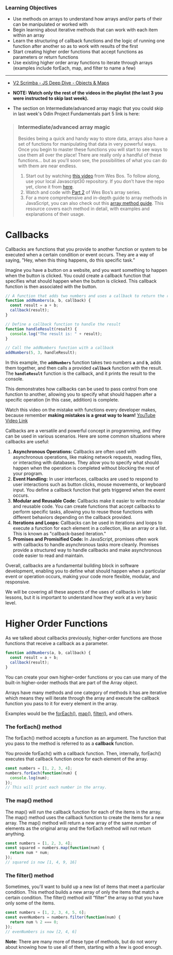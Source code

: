 ### Learning Objectives
 - Use methods on arrays to understand how arrays and/or parts of their can be manipulated or worked with
 - Begin learning about iterative methods that can work with each item within an array
 - Learn the structuring of callback functions and the logic of running one function after another so as to work with results of the first
 - Start creating higher order functions that accept functions as parameters or return functions
 - Use existing higher order array functions to iterate through arrays (examples include forEach, map, and filter to name a few)

***

- [V2 Scrimba - JS Deep Dive - Objects & Maps](https://v2.scrimba.com/javascript-deep-dive-c0a/~01d)
- **NOTE: Watch only the rest of the videos in the playlist (the last 3 you were instructed to skip last week).**

- The section on Intermediate/advanced array magic that you could skip in last week's Odin Project Fundamentals part 5 link is here:

> ### Intermediate/advanced array magic
>
> Besides being a quick and handy way to store data, arrays also have a set of functions for manipulating that data in very powerful ways. Once you begin to master these functions you will start to see ways to use them all over the place! There are really only a handful of these functions… but as you’ll soon see, the possibilities of what you can do with them are near endless.
>
> 1. Start out by watching [this video](https://www.youtube.com/watch?v=HB1ZC7czKRs) from Wes Bos. To follow along, use your local Javascript30 repository. If you don’t have the repo yet, clone it from [here](https://github.com/wesbos/JavaScript30).
> 2. Watch and code with [Part 2](https://www.youtube.com/watch?v=QNmRfyNg1lw) of Wes Bos’s array series.
> 3. For a more comprehensive and in-depth guide to array methods in JavaScript, you can also check out this [array method guide](https://javascript.info/array-methods). This resource covers each method in detail, with examples and explanations of their usage.

# Callbacks

Callbacks are functions that you provide to another function or system to be executed when a certain condition or event occurs. They are a way of saying, "Hey, when this thing happens, do this specific task.”

Imagine you have a button on a website, and you want something to happen when the button is clicked. You could create a callback function that specifies what should happen when the button is clicked. This callback function is then associated with the button.

```jsx
// A function that adds two numbers and uses a callback to return the result
function addNumbers(a, b, callback) {
  const result = a + b;
  callback(result);
}

// Define a callback function to handle the result
function handleResult(result) {
  console.log("The result is: " + result);
}

// Call the addNumbers function with a callback
addNumbers(5, 3, handleResult);
```

In this example, the **`addNumbers`** function takes two numbers **`a`** and **`b`**, adds them together, and then calls a provided **`callback`** function with the result. The **`handleResult`** function is the callback, and it prints the result to the console.

This demonstrates how callbacks can be used to pass control from one function to another, allowing you to specify what should happen after a specific operation (in this case, addition) is complete.

Watch this video on the mistake with functions every developer makes, because remember **making mistakes is a great way to learn!** [YouTube Video Link](https://www.youtube.com/watch?v=7UMuJMiNjSk&t=98s)

Callbacks are a versatile and powerful concept in programming, and they can be used in various scenarios. Here are some common situations where callbacks are useful:

1. **Asynchronous Operations:** Callbacks are often used with asynchronous operations, like making network requests, reading files, or interacting with databases. They allow you to specify what should happen when the operation is completed without blocking the rest of your program.
2. **Event Handling:** In user interfaces, callbacks are used to respond to user interactions such as button clicks, mouse movements, or keyboard input. You define a callback function that gets triggered when the event occurs.
3. **Modular and Reusable Code:** Callbacks make it easier to write modular and reusable code. You can create functions that accept callbacks to perform specific tasks, allowing you to reuse those functions with different behaviors depending on the callback provided.
4. **Iterations and Loops:** Callbacks can be used in iterations and loops to execute a function for each element in a collection, like an array or a list. This is known as "callback-based iteration."
5. **Promises and Promisified Code:** In JavaScript, promises often work with callbacks to handle asynchronous tasks more cleanly. Promises provide a structured way to handle callbacks and make asynchronous code easier to read and maintain.

Overall, callbacks are a fundamental building block in software development, enabling you to define what should happen when a particular event or operation occurs, making your code more flexible, modular, and responsive.

We will be covering all these aspects of the uses of callbacks in later lessons, but it is important to understand how they work at a very basic level.

# Higher Order Functions

As we talked about callbacks previously, higher-order functions are those functions that receive a callback as a parameter.

```jsx
function addNumbers(a, b, callback) {
  const result = a + b;
  callback(result);
}
```

You can create your own higher-order functions or you can use many of the built-in higher-order methods that are part of the Array object.

Arrays have many methods and one category of methods it has are iterative which means they will iterate through the array and execute the callback function you pass to it for every element in the array.

Examples would be the [forEach()](https://javascript.info/array-methods#iterate-foreach), [map()](https://javascript.info/array-methods#map), [filter()](https://javascript.info/array-methods#filter), and others.

### The forEach() method

The forEach() method accepts a function as an argument. The function that you pass to the method is referred to as a **callback** function. 

You provide forEach() with a callback function. Then, internally, forEach() executes that callback function once for each element of the array. 

```jsx
const numbers = [1, 2, 3, 4];
numbers.forEach(function(num) {
  console.log(num);
});
// This will print each number in the array.
```

### The map() method

The map() will run the callback function for each of the items in the array. The map() method uses the callback function to create the items for a new array. The map() method will return a new array of the same number of elements as the original array and the forEach method will not return anything.

```jsx
const numbers = [1, 2, 3, 4];
const squared = numbers.map(function(num) {
  return num * num;
});
// squared is now [1, 4, 9, 16]
```

### The filter() method

Sometimes, you'll want to build up a new list of items that meet a particular condition. This method builds a new array of only the items that match a certain condition. The filter() method will “filter” the array so that you have only some of the items.

```jsx
const numbers = [1, 2, 3, 4, 5, 6];
const evenNumbers = numbers.filter(function(num) {
  return num % 2 === 0;
});
// evenNumbers is now [2, 4, 6]
```

**Note:**  There are many more of these type of methods, but do not worry about knowing how to use all of them, starting with a few is good enough.
